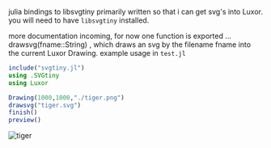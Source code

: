 julia bindings to libsvgtiny
primarily written so that i can get svg's into Luxor.
you will need to have `libsvgtiny` installed. 



more documentation incoming,
for now one function is exported ...
drawsvg(fname::String) , which draws an svg by the filename
fname into the current Luxor Drawing. 
example usage in `test.jl`

```julia
include("svgtiny.jl")
using .SVGtiny
using Luxor

Drawing(1000,1000,"./tiger.png")
drawsvg("tiger.svg")
finish()
preview()
```

![tiger](https://user-images.githubusercontent.com/58146965/160720532-489f2660-76d4-468d-b362-6042761de120.png)
